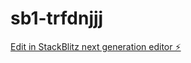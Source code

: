 # sb1-trfdnjjj

[Edit in StackBlitz next generation editor ⚡️](https://stackblitz.com/~/github.com/amankotia-ai/sb1-trfdnjjj)